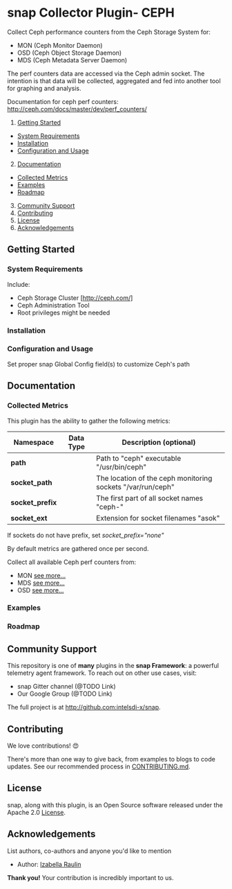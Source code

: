 <!--
http://www.apache.org/licenses/LICENSE-2.0.txt

Copyright 2015 Intel Corporation

Licensed under the Apache License, Version 2.0 (the "License");
you may not use this file except in compliance with the License.
You may obtain a copy of the License at

    http://www.apache.org/licenses/LICENSE-2.0
	
Unless required by applicable law or agreed to in writing, software
distributed under the License is distributed on an "AS IS" BASIS,
WITHOUT WARRANTIES OR CONDITIONS OF ANY KIND, either express or implied.
See the License for the specific language governing permissions and
limitations under the License.
-->

# snap Collector Plugin- CEPH

Collect Ceph performance counters from the Ceph Storage System for:
* MON (Ceph Monitor Daemon)
* OSD (Ceph Object Storage Daemon)
* MDS (Ceph Metadata Server Daemon)

The perf counters data are accessed via the Ceph admin socket.
The intention is that data will be collected, aggregated and fed into another tool for graphing and analysis.

Documentation for ceph perf counters:	http://ceph.com/docs/master/dev/perf_counters/

1. [Getting Started](#getting-started)
  * [System Requirements](#system-requirements)
  * [Installation](#installation)
  * [Configuration and Usage](configuration-and-usage)
2. [Documentation](#documentation)
  * [Collected Metrics](#collected-metrics)
  * [Examples](#examples)
  * [Roadmap](#roadmap)
3. [Community Support](#community-support)
4. [Contributing](#contributing)
5. [License](#license)
6. [Acknowledgements](#acknowledgements)

## Getting Started

### System Requirements

Include:

- Ceph Storage Cluster [http://ceph.com/]
- Ceph Administration Tool
- Root privileges might be needed

### Installation

### Configuration and Usage

Set proper snap Global Config field(s) to customize Ceph's path

## Documentation

### Collected Metrics
This plugin has the ability to gather the following metrics:

Namespace | Data Type | Description (optional)
----------|-----------|-----------------------
**path** |  | Path to "ceph" executable "/usr/bin/ceph"
**socket_path** | | The location of the ceph monitoring sockets "/var/run/ceph"
**socket_prefix** | | The first part of all socket names "ceph-"
**socket_ext** | | Extension for socket filenames "asok"
If sockets do not have prefix, set *socket_prefix="none"*

By default metrics are gathered once per second.

Collect all available Ceph perf counters from:
* MON [see more...](MON_PERFCNT.md)
* MDS [see more...](MDS_PERFCNT.md)
* OSD [see more...](OSD_PERFCNT.md)

### Examples

### Roadmap

## Community Support
This repository is one of **many** plugins in the **snap Framework**: a powerful telemetry agent framework. To reach out on other use cases, visit:

* snap Gitter channel (@TODO Link)
* Our Google Group (@TODO Link)

The full project is at http://github.com:intelsdi-x/snap.

## Contributing
We love contributions! :heart_eyes:

There's more than one way to give back, from examples to blogs to code updates. See our recommended process in [CONTRIBUTING.md](CONTRIBUTING.md).

## License
snap, along with this plugin, is an Open Source software released under the Apache 2.0 [License](LICENSE).

## Acknowledgements
List authors, co-authors and anyone you'd like to mention

* Author: [Izabella Raulin](https://github.com/IzabellaRaulin)

**Thank you!** Your contribution is incredibly important to us.
